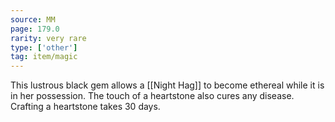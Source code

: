 ```yaml
---
source: MM
page: 179.0
rarity: very rare
type: ['other']
tag: item/magic
---
```


This lustrous black gem allows a [[Night Hag]] to become ethereal while it is in her possession. The touch of a heartstone also cures any disease. Crafting a heartstone takes 30 days.


